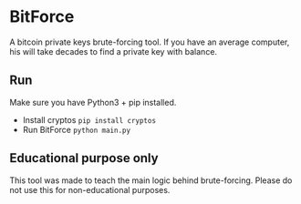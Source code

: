 # BitForce
A bitcoin private keys brute-forcing tool.
If you have an average computer, his will take decades to find a private key with balance.
## Run
Make sure you have Python3 + pip installed.
* Install cryptos
`pip install cryptos`
* Run BitForce
`python main.py`
##  Educational purpose only
This tool was made to teach the main logic behind brute-forcing.
Please do not use this for non-educational purposes. 
